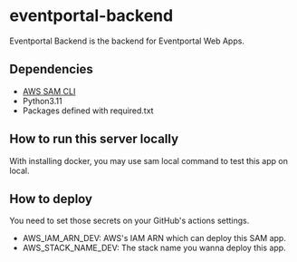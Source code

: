 # eventportal-backend

Eventportal Backend is the backend for Eventportal Web Apps.

## Dependencies
* [AWS SAM CLI](https://docs.aws.amazon.com/ja_jp/serverless-application-model/latest/developerguide/install-sam-cli.html)
* Python3.11
* Packages defined with required.txt

## How to run this server locally
With installing docker, you may use sam local command to test this app on local.

## How to deploy
You need to set those secrets on your GitHub's actions settings.
* AWS_IAM_ARN_DEV: AWS's IAM ARN which can deploy this SAM app.
* AWS_STACK_NAME_DEV: The stack name you wanna deploy this app.
